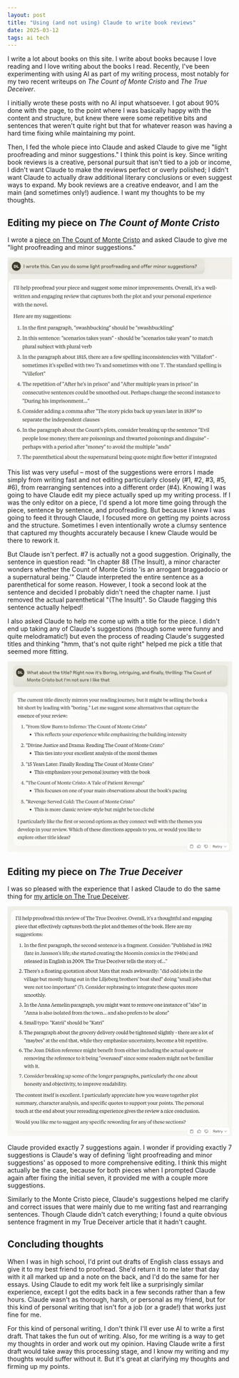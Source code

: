 ```yaml
---
layout: post
title: "Using (and not using) Claude to write book reviews"
date: 2025-03-12
tags: ai tech
---
```


I write a lot about books on this site. I write about books because I love reading and I love writing about the books I read. Recently, I've been experimenting with using AI as part of my writing process, most notably for my two recent writeups on *The Count of Monte Cristo* and *The True Deceiver*. 

I initially wrote these posts with no AI input whatsoever. I got about 90% done with the page, to the point where I was basically happy with the content and structure, but knew there were some repetitive bits and sentences that weren't quite right but that for whatever reason was having a hard time fixing while maintaining my point. 

Then, I fed the whole piece into Claude and asked Claude to give me "light proofreading and minor suggestions." I think this point is key. Since writing book reviews is a creative, personal pursuit that isn't tied to a job or income, I didn't want Claude to make the reviews perfect or overly polished; I didn't want Claude to actually draw additional literary conclusions or even suggest ways to expand. My book reviews are a creative endeavor, and I am the main (and sometimes only!) audience. I want my thoughts to be my thoughts. 

## Editing my piece on *The Count of Monte Cristo*

I wrote a [piece on The Count of Monte Cristo](https://devinlogan.org/2025/02/17/montecristo.html) and asked Claude to give me "light proofreading and minor suggestions." 

![Claude's suggestions for Monte Cristo piece](/assets/aiproofreader/montecristo.png)

This list was very useful – most of the suggestions were errors I made simply from writing fast and not editing particularly closely (#1, #2, #3, #5, #6), from rearranging sentences into a different order (#4). Knowing I was going to have Claude edit my piece actually sped up my writing process. If I was the only editor on a piece, I'd spend a lot more time going through the piece, sentence by sentence, and proofreading. But because I knew I was going to feed it through Claude, I focused more on getting my points across and the structure. Sometimes I even intentionally wrote a clumsy sentence that captured my thoughts accurately because I knew Claude would be there to rework it. 

But Claude isn't perfect. #7 is actually not a good suggestion. Originally, the sentence in question read: "In chapter 88 (The Insult), a minor character wonders whether the Count of Monte Cristo 'is an arrogant braggadocio or a supernatural being.'" Claude interpreted the entire sentence as a parenthetical for some reason. However, I took a second look at the sentence and decided I probably didn't need the chapter name. I just removed the actual parenthetical "(The Insult)". So Claude flagging this sentence actually helped! 

I also asked Claude to help me come up with a title for the piece. I didn't end up taking any of Claude's suggestions (though some were funny and quite melodramatic!) but even the process of reading Claude's suggested titles and thinking "hmm, that's not quite right" helped me pick a title that seemed more fitting. 

![Claude's suggestions for True Deceiver piece](/assets/aiproofreader/mctitle.png)

## Editing my piece on *The True Deceiver*

I was so pleased with the experience that I asked Claude to do the same thing for [my article on The True Deceiver](https://devinlogan.org/2025/02/21/truedeceiver.html). 

![Claude's suggestions for True Deceiver piece](/assets/aiproofreader/truedeceiver.png)

Claude provided exactly 7 suggestions again. I wonder if providing exactly 7 suggestions is Claude's way of defining 'light proofreading and minor suggestions' as opposed to more comprehensive editing. I think this might actually be the case, because for both pieces when I prompted Claude again after fixing the initial seven, it provided me with a couple more suggestions. 

Similarly to the Monte Cristo piece, Claude's suggestions helped me clarify and correct issues that were mainly due to me writing fast and rearranging sentences. Though Claude didn't catch everything; I found a quite obvious sentence fragment in my True Deceiver article that it hadn't caught. 

## Concluding thoughts

When I was in high school, I'd print out drafts of English class essays and give it to my best friend to proofread. She'd return it to me later that day with it all marked up and a note on the back, and I'd do the same for her essays. Using Claude to edit my work felt like a surprisingly similar experience, except I got the edits back in a few seconds rather than a few hours. Claude wasn't as thorough, harsh, or personal as my friend, but for this kind of personal writing that isn't for a job (or a grade!) that works just fine for me. 

For this kind of personal writing, I don't think I'll ever use AI to write a first draft. That takes the fun out of writing. Also, for me writing is a way to get my thoughts in order and work out my opinion. Having Claude write a first draft would take away this processing stage, and I know my writing and my thoughts would suffer without it. But it's great at clarifying my thoughts and firming up my points. 
